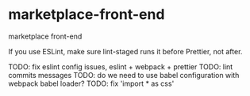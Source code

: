 # marketplace-front-end

marketplace front-end

If you use ESLint, make sure lint-staged runs it before Prettier, not after.

TODO: fix eslint config issues, eslint + webpack + prettier
TODO: lint commits messages
TODO: do we need to use babel configuration with webpack babel loader?
TODO: fix 'import \* as css'

